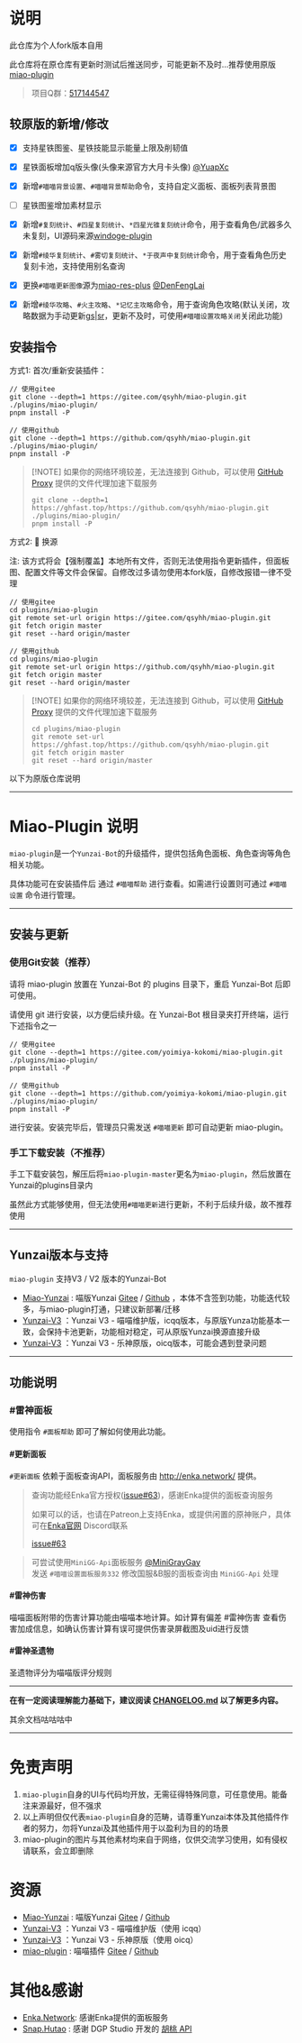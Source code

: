 # 说明

此仓库为个人fork版本自用

此仓库将在原仓库有更新时测试后推送同步，可能更新不及时...推荐使用原版 [miao-plugin](https://gitee.com/yoimiya-kokomi/miao-plugin)

> 项目Q群：[517144547](http://qm.qq.com/cgi-bin/qm/qr?_wv=1027&k=2pln8DfZOIwge418mZ2lGK272ulJeABB&authKey=omB8vXIFk0NsTSkShPUrCuoXQsDwmH3DVx0CPakj%2FV4PjZD%2F3WCQrhM9PH08BGj1&noverify=0&group_code=517144547)

## 较原版的新增/修改

- [x] 支持星铁图鉴、星铁技能显示能量上限及削韧值

- [x] 星铁面板增加q版头像(头像来源官方大月卡头像) [@YuapXc](https://gitee.com/YuapXc)

- [x] 新增`#喵喵背景设置`、`#喵喵背景帮助`命令，支持自定义面板、面板列表背景图

- [ ] 星铁图鉴增加素材显示

- [x] 新增`#复刻统计`、`#四星复刻统计`、`*四星光锥复刻统计`命令，用于查看角色/武器多久未复刻，UI源码来源[windoge-plugin](https://gitee.com/windoge/windoge-plugin)

- [x] 新增`#绫华复刻统计`、`#雾切复刻统计`、`*于夜声中复刻统计`命令，用于查看角色历史复刻卡池，支持使用别名查询

- [x] 更换`#喵喵更新图像`源为[miao-res-plus](https://gitee.com/qsyhh/miao-res-plus) [@DenFengLai](https://gitee.com/DenFengLai)

- [x] 新增`#绫华攻略`、`#火主攻略`、`*记忆主攻略`命令，用于查询角色攻略(默认关闭，攻略数据为手动更新[gs](https://gitee.com/qsyhh/resources/tree/gs/)|[sr](https://gitee.com/qsyhh/resources/tree/sr/)，更新不及时，可使用`#喵喵设置攻略关闭`关闭此功能)

## 安装指令

方式1: 首次/重新安装插件：

```
// 使用gitee
git clone --depth=1 https://gitee.com/qsyhh/miao-plugin.git ./plugins/miao-plugin/
pnpm install -P

// 使用github
git clone --depth=1 https://github.com/qsyhh/miao-plugin.git ./plugins/miao-plugin/
pnpm install -P
```

>  [!NOTE]
> 如果你的网络环境较差，无法连接到 Github，可以使用 [GitHub Proxy](https://ghproxy.link/) 提供的文件代理加速下载服务
> ```
> git clone --depth=1 https://ghfast.top/https://github.com/qsyhh/miao-plugin.git ./plugins/miao-plugin/
> pnpm install -P
> ```

方式2: 🔐 换源

注: 该方式将会【强制覆盖】本地所有文件，否则无法使用指令更新插件，但面板图、配置文件等文件会保留。自修改过多请勿使用本fork版，自修改报错一律不受理

```
// 使用gitee
cd plugins/miao-plugin
git remote set-url origin https://gitee.com/qsyhh/miao-plugin.git
git fetch origin master
git reset --hard origin/master

// 使用github
cd plugins/miao-plugin
git remote set-url origin https://github.com/qsyhh/miao-plugin.git
git fetch origin master
git reset --hard origin/master
```

>  [!NOTE]
> 如果你的网络环境较差，无法连接到 Github，可以使用 [GitHub Proxy](https://ghproxy.link/) 提供的文件代理加速下载服务
> ```
> cd plugins/miao-plugin
> git remote set-url https://ghfast.top/https://github.com/qsyhh/miao-plugin.git
> git fetch origin master
> git reset --hard origin/master
> ```

以下为原版仓库说明

---

# Miao-Plugin 说明

`miao-plugin`是一个`Yunzai-Bot`的升级插件，提供包括角色面板、角色查询等角色相关功能。

具体功能可在安装插件后 通过 `#喵喵帮助` 进行查看。如需进行设置则可通过 `#喵喵设置` 命令进行管理。

---

## 安装与更新

### 使用Git安装（推荐）

请将 miao-plugin 放置在 Yunzai-Bot 的 plugins 目录下，重启 Yunzai-Bot 后即可使用。

请使用 git 进行安装，以方便后续升级。在 Yunzai-Bot 根目录夹打开终端，运行下述指令之一

```
// 使用gitee
git clone --depth=1 https://gitee.com/yoimiya-kokomi/miao-plugin.git ./plugins/miao-plugin/
pnpm install -P

// 使用github
git clone --depth=1 https://github.com/yoimiya-kokomi/miao-plugin.git ./plugins/miao-plugin/
pnpm install -P
```

进行安装。安装完毕后，管理员只需发送 `#喵喵更新` 即可自动更新 miao-plugin。

### 手工下载安装（不推荐）

手工下载安装包，解压后将`miao-plugin-master`更名为`miao-plugin`，然后放置在Yunzai的plugins目录内

虽然此方式能够使用，但无法使用`#喵喵更新`进行更新，不利于后续升级，故不推荐使用

---

## Yunzai版本与支持

`miao-plugin` 支持V3 / V2 版本的Yunzai-Bot

* [Miao-Yunzai](https://github.com/yoimiya-kokomi/Miao-Yunzai) : 喵版Yunzai [Gitee](https://gitee.com/yoimiya-kokomi/Miao-Yunzai)
  / [Github](https://github.com/yoimiya-kokomi/Miao-Yunzai) ，本体不含签到功能，功能迭代较多，与miao-plugin打通，只建议新部署/迁移
* [Yunzai-V3](https://github.com/yoimiya-kokomi/Yunzai-Bot) ：Yunzai V3 - 喵喵维护版，icqq版本，与原版Yunza功能基本一致，会保持卡池更新，功能相对稳定，可从原版Yunzai换源直接升级
* [Yunzai-V3](https://gitee.com/Le-niao/Yunzai-Bot) ：Yunzai V3 - 乐神原版，oicq版本，可能会遇到登录问题

---

## 功能说明

### #雷神面板

使用指令 `#面板帮助` 即可了解如何使用此功能。

#### #更新面板

`#更新面板` 依赖于面板查询API，面板服务由 http://enka.network/ 提供。

> 查询功能经Enka官方授权([issue#63](https://github.com/yoimiya-kokomi/miao-plugin/issues/63#issuecomment-1199348789))，感谢Enka提供的面板查询服务
>
> 如果可以的话，也请在Patreon上支持Enka，或提供闲置的原神账户，具体可在[Enka官网](http://enka.network/) Discord联系
>
> [issue#63](https://github.com/yoimiya-kokomi/miao-plugin/issues/63#issuecomment-1199734496)

> 可尝试使用`MiniGG-Api`面板服务 [@MiniGrayGay](https://github.com/MiniGrayGay)<br>
> 发送 `#喵喵设置面板服务332` 修改国服&B服的面板查询由 `MiniGG-Api` 处理

#### #雷神伤害

喵喵面板附带的伤害计算功能由喵喵本地计算。如计算有偏差 #雷神伤害 查看伤害加成信息，如确认伤害计算有误可提供伤害录屏截图及uid进行反馈

#### #雷神圣遗物

圣遗物评分为喵喵版评分规则

---

**在有一定阅读理解能力基础下，建议阅读 [CHANGELOG.md](CHANGELOG.md) 以了解更多内容。**

其余文档咕咕咕中

---

# 免责声明

1. `miao-plugin`自身的UI与代码均开放，无需征得特殊同意，可任意使用。能备注来源最好，但不强求
2. 以上声明但仅代表`miao-plugin`自身的范畴，请尊重Yunzai本体及其他插件作者的努力，勿将Yunzai及其他插件用于以盈利为目的的场景
3. miao-plugin的图片与其他素材均来自于网络，仅供交流学习使用，如有侵权请联系，会立即删除

# 资源

* [Miao-Yunzai](https://github.com/yoimiya-kokomi/Miao-Yunzai) : 喵版Yunzai [Gitee](https://gitee.com/yoimiya-kokomi/Miao-Yunzai)
  / [Github](https://github.com/yoimiya-kokomi/Miao-Yunzai)
* [Yunzai-V3](https://github.com/yoimiya-kokomi/Yunzai-Bot) ：Yunzai V3 - 喵喵维护版（使用 icqq）
* [Yunzai-V3](https://gitee.com/Le-niao/Yunzai-Bot) ：Yunzai V3 - 乐神原版（使用 oicq）
* [miao-plugin](https://github.com/yoimiya-kokomi/miao-plugin) : 喵喵插件 [Gitee](https://gitee.com/yoimiya-kokomi/miao-plugin)
  / [Github](https://github.com/yoimiya-kokomi/miao-plugin)

# 其他&感谢

* [Enka.Network](https://enka.network/): 感谢Enka提供的面板服务
* [Snap.Hutao](https://hut.ao/) : 感谢 DGP Studio 开发的 [胡桃 API](https://github.com/DGP-Studio/Snap.Hutao.Server)

